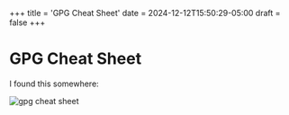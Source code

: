 +++
title = 'GPG Cheat Sheet'
date = 2024-12-12T15:50:29-05:00
draft = false
+++


# GPG Cheat Sheet

I found this somewhere:

![gpg cheat sheet](/images/gpg_cheat_sheet.png)
